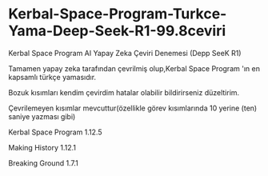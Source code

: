 # Kerbal-Space-Program-Turkce-Yama-Deep-Seek-R1-99.8ceviri


Kerbal Space Program AI Yapay Zeka Çeviri Denemesi (Depp SeeK R1)


Tamamen yapay zeka tarafından çevrilmiş olup,Kerbal Space Program 'ın en kapsamlı türkçe yamasıdır.


Bozuk kısımları kendim çevirdim hatalar olabilir bildirirseniz düzeltirim.


Çevrilemeyen kısımlar mevcuttur(özellikle görev kısımlarında 10 yerine (ten) saniye yazması gibi)


Kerbal Space Program 1.12.5

Making History 1.12.1

Breaking Ground 1.7.1


